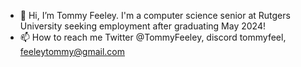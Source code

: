 - 👋 Hi, I’m Tommy Feeley. I'm a computer science senior at Rutgers University seeking employment after graduating May 2024!
- 📫 How to reach me Twitter @TommyFeeley, discord tommyfeel, feeleytommy@gmail.com

<!---
tommyfeeley/tommyfeeley is a ✨ special ✨ repository because its `README.md` (this file) appears on your GitHub profile.
You can click the Preview link to take a look at your changes.
--->
